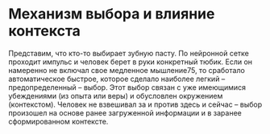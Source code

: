 # Механизм выбора и влияние контекста

Представим, что кто-то выбирает зубную пасту. По нейронной сетке проходит импульс и человек берет в руки конкретный тюбик. Если он намеренно не включал свое медленное мышление75, то сработало автоматическое быстрое, которое сделало наиболее легкий – предопределенный – выбор. Этот выбор связан с уже имеющимися убеждениями (из опыта или веры) и обусловлен окружением (контекстом). Человек не взвешивал за и против здесь и сейчас – выбор произошел на основе ранее загруженной информации и в заранее сформированном контексте.
